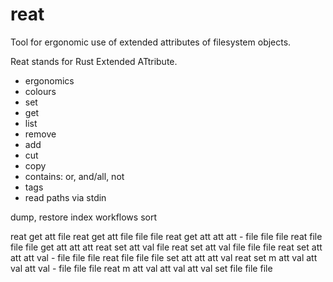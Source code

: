 # reat

Tool for ergonomic use of extended attributes of filesystem objects.

Reat stands for Rust Extended ATtribute.

- ergonomics
- colours
- set
- get
- list
- remove
- add
- cut
- copy
- contains: or, and/all, not
- tags
- read paths via stdin

dump, restore
index
workflows
sort

reat get att file
reat get att file file file
reat get att att att - file file file
reat file file file get att att att
reat set att val file
reat set att val file file file
reat set att att att val - file file file
reat file file file set att att att val
reat set m att val att val att val - file file file
reat m att val att val att val set file file file

